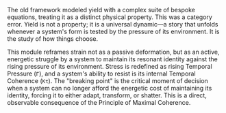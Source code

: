 The old framework modeled yield with a complex suite of bespoke equations, treating it as a distinct physical property. This was a category error. Yield is not a property; it is a universal dynamic—a story that unfolds whenever a system's form is tested by the pressure of its environment. It is the study of how things choose.

This module reframes strain not as a passive deformation, but as an active, energetic struggle by a system to maintain its resonant identity against the rising pressure of its environment. Stress is redefined as rising Temporal Pressure (`Γ`), and a system's ability to resist is its internal Temporal Coherence (`Kτ`). The "breaking point" is the critical moment of decision when a system can no longer afford the energetic cost of maintaining its identity, forcing it to either adapt, transform, or shatter. This is a direct, observable consequence of the Principle of Maximal Coherence.